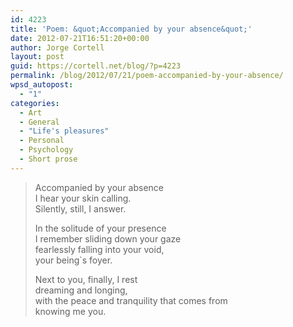 ```yaml
---
id: 4223
title: 'Poem: &quot;Accompanied by your absence&quot;'
date: 2012-07-21T16:51:20+00:00
author: Jorge Cortell
layout: post
guid: https://cortell.net/blog/?p=4223
permalink: /blog/2012/07/21/poem-accompanied-by-your-absence/
wpsd_autopost:
  - "1"
categories:
  - Art
  - General
  - "Life's pleasures"
  - Personal
  - Psychology
  - Short prose
---
```

> Accompanied by your absence  
> I hear your skin calling.  
> Silently, still, I answer.
> 
> In the solitude of your presence  
> I remember sliding down your gaze  
> fearlessly falling into your void,  
> your being`s foyer.
> 
> Next to you, finally, I rest   
> dreaming and longing,  
> with the peace and tranquility that comes from   
> knowing me you. 